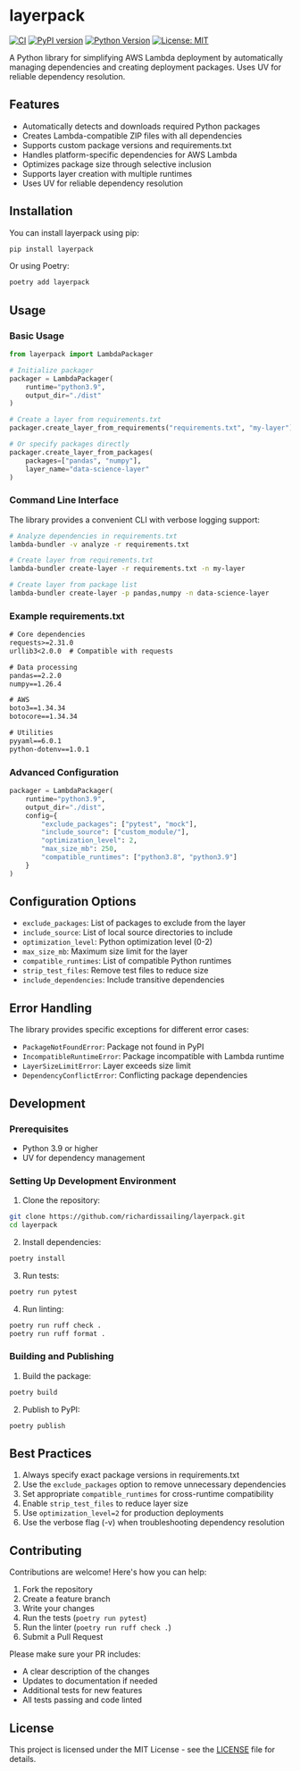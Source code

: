 # layerpack

[![CI](https://github.com/yourusername/layerpack/actions/workflows/ci.yml/badge.svg)](https://github.com/yourusername/layerpack/actions/workflows/ci.yml)
[![PyPI version](https://badge.fury.io/py/layerpack.svg)](https://badge.fury.io/py/layerpack)
[![Python Version](https://img.shields.io/pypi/pyversions/layerpack.svg)](https://pypi.org/project/layerpack/)
[![License: MIT](https://img.shields.io/badge/License-MIT-yellow.svg)](https://opensource.org/licenses/MIT)

A Python library for simplifying AWS Lambda deployment by automatically managing dependencies and creating deployment packages. Uses UV for reliable dependency resolution.

## Features

- Automatically detects and downloads required Python packages
- Creates Lambda-compatible ZIP files with all dependencies
- Supports custom package versions and requirements.txt
- Handles platform-specific dependencies for AWS Lambda
- Optimizes package size through selective inclusion
- Supports layer creation with multiple runtimes
- Uses UV for reliable dependency resolution

## Installation

You can install layerpack using pip:

```bash
pip install layerpack
```

Or using Poetry:

```bash
poetry add layerpack
```

## Usage

### Basic Usage

```python
from layerpack import LambdaPackager

# Initialize packager
packager = LambdaPackager(
    runtime="python3.9",
    output_dir="./dist"
)

# Create a layer from requirements.txt
packager.create_layer_from_requirements("requirements.txt", "my-layer")

# Or specify packages directly
packager.create_layer_from_packages(
    packages=["pandas", "numpy"],
    layer_name="data-science-layer"
)
```

### Command Line Interface

The library provides a convenient CLI with verbose logging support:

```bash
# Analyze dependencies in requirements.txt
lambda-bundler -v analyze -r requirements.txt

# Create layer from requirements.txt
lambda-bundler create-layer -r requirements.txt -n my-layer

# Create layer from package list
lambda-bundler create-layer -p pandas,numpy -n data-science-layer
```

### Example requirements.txt

```txt
# Core dependencies
requests>=2.31.0
urllib3<2.0.0  # Compatible with requests

# Data processing
pandas==2.2.0
numpy==1.26.4

# AWS 
boto3==1.34.34
botocore==1.34.34

# Utilities
pyyaml==6.0.1
python-dotenv==1.0.1
```

### Advanced Configuration

```python
packager = LambdaPackager(
    runtime="python3.9",
    output_dir="./dist",
    config={
        "exclude_packages": ["pytest", "mock"],
        "include_source": ["custom_module/"],
        "optimization_level": 2,
        "max_size_mb": 250,
        "compatible_runtimes": ["python3.8", "python3.9"]
    }
)
```

## Configuration Options

- `exclude_packages`: List of packages to exclude from the layer
- `include_source`: List of local source directories to include
- `optimization_level`: Python optimization level (0-2)
- `max_size_mb`: Maximum size limit for the layer
- `compatible_runtimes`: List of compatible Python runtimes
- `strip_test_files`: Remove test files to reduce size
- `include_dependencies`: Include transitive dependencies

## Error Handling

The library provides specific exceptions for different error cases:

- `PackageNotFoundError`: Package not found in PyPI
- `IncompatibleRuntimeError`: Package incompatible with Lambda runtime
- `LayerSizeLimitError`: Layer exceeds size limit
- `DependencyConflictError`: Conflicting package dependencies

## Development

### Prerequisites

- Python 3.9 or higher
- UV for dependency management

### Setting Up Development Environment

1. Clone the repository:
```bash
git clone https://github.com/richardissailing/layerpack.git
cd layerpack
```

2. Install dependencies:
```bash
poetry install
```

3. Run tests:
```bash
poetry run pytest
```

4. Run linting:
```bash
poetry run ruff check .
poetry run ruff format .
```

### Building and Publishing

1. Build the package:
```bash
poetry build
```

2. Publish to PyPI:
```bash
poetry publish
```

## Best Practices

1. Always specify exact package versions in requirements.txt
2. Use the `exclude_packages` option to remove unnecessary dependencies
3. Set appropriate `compatible_runtimes` for cross-runtime compatibility
4. Enable `strip_test_files` to reduce layer size
5. Use `optimization_level=2` for production deployments
6. Use the verbose flag (-v) when troubleshooting dependency resolution

## Contributing

Contributions are welcome! Here's how you can help:

1. Fork the repository
2. Create a feature branch
3. Write your changes
4. Run the tests (`poetry run pytest`)
5. Run the linter (`poetry run ruff check .`)
6. Submit a Pull Request

Please make sure your PR includes:
- A clear description of the changes
- Updates to documentation if needed
- Additional tests for new features
- All tests passing and code linted

## License

This project is licensed under the MIT License - see the [LICENSE](LICENSE) file for details.
